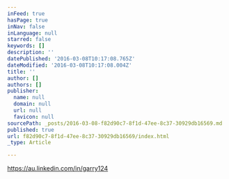 ```yaml
---
inFeed: true
hasPage: true
inNav: false
inLanguage: null
starred: false
keywords: []
description: ''
datePublished: '2016-03-08T10:17:08.765Z'
dateModified: '2016-03-08T10:17:08.004Z'
title: ''
author: []
authors: []
publisher:
  name: null
  domain: null
  url: null
  favicon: null
sourcePath: _posts/2016-03-08-f82d90c7-8f1d-47ee-8c37-30929db16569.md
published: true
url: f82d90c7-8f1d-47ee-8c37-30929db16569/index.html
_type: Article

---
```

https://au.linkedin.com/in/garry124